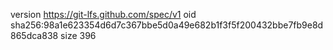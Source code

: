 version https://git-lfs.github.com/spec/v1
oid sha256:98a1e623354d6d7c367bbe5d0a49e682b1f3f5f200432bbe7fb9e8d865dca838
size 396
